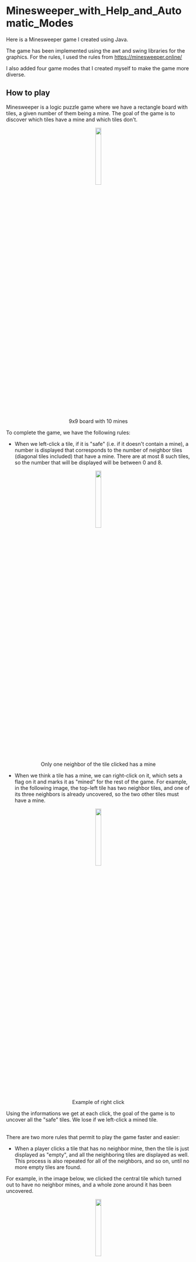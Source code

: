 # Minesweeper_with_Help_and_Automatic_Modes
Here is a Minesweeper game I created using Java.

The game has been implemented using the awt and swing libraries for the graphics. For the rules, I used the rules from https://minesweeper.online/

I also added four game modes that I created myself to make the game more diverse.

## How to play

Minesweeper is a logic puzzle game where we have a rectangle board with tiles, a given number of them being a mine. The goal of the game is to discover which tiles have a mine and which tiles don't.

<figure class="image">
  <p align="center">
    <img src="ReadMe_Images/Minesweeper.png" width=20% height=20%>
  </p>
  <figcaption> <p align="center">9x9 board with 10 mines</p> </figcaption>
</figure>

To complete the game, we have the following rules:

- When we left-click a tile, if it is "safe" (i.e. if it doesn't contain a mine), a number is displayed that corresponds to the number of neighbor tiles (diagonal tiles included) that have a mine. There are at most 8 such tiles, so the number that will be displayed will be between 0 and 8. 

<figure class="image">
  <p align="center">
    <img src="ReadMe_Images/Left_Click.png" width=20% height=20%>
  </p>
  <figcaption> <p align="center">Only one neighbor of the tile clicked has a mine</p> </figcaption>
</figure>

- When we think a tile has a mine, we can right-click on it, which sets a flag on it and marks it as "mined" for the rest of the game. For example, in the following image, the top-left tile has two neighbor tiles, and one of its three neighbors is already uncovered, so the two other tiles must have a mine.

<figure class="image">
  <p align="center">
    <img src="ReadMe_Images/Right_Click.png" width=20% height=20%>
  </p>
  <figcaption> <p align="center">Example of right click</p> </figcaption>
</figure>

Using the informations we get at each click, the goal of the game is to uncover all the "safe" tiles. We lose if we left-click a mined tile. <br/>
<br/>

There are two more rules that permit to play the game faster and easier:

- When a player clicks a tile that has no neighbor mine, then the tile is just displayed as "empty", and all the neighboring tiles are displayed as well. This process is also repeated for all of the neighbors, and so on, until no more empty tiles are found. 

For example, in the image below, we clicked the central tile which turned out to have no neighbor mines, and a whole zone around it has been uncovered.

<figure class="image">
  <p align="center">
    <img src="ReadMe_Images/Empty_Click.png" width=20% height=20%>
  </p>
  <figcaption> <p align="center">Example of what happens when clicking an empty tile</p> </figcaption>
</figure>

- Finally, a player can "chord" a tile that is already uncovered, which means he can click it at the condition that the number it has corresponds to the number of neighbor tiles that have a flag. Then, all the un-flagged neighbor tiles will be uncovered. If the flags are not set correctly, then we will uncover a mine, and hence lose.

In the following example below, we chord the tile surrounded by 2 flags, which permits to uncover its 2 neighbors.

<figure class="image">
  <p align="center" float="left">
    <img src="ReadMe_Images/Chord_Before.png" width=20% height=20%>
    <img src="ReadMe_Images/Chord_After.png" width=20% height=20%> 
  </p>
  <figcaption> <p align="center">Chording a tile </p> </figcaption>
</figure>

Minesweeper has 3 difficulties:
- Beginner, where the board has dimensions 9 x 9 and 10 mines
- Intermediate, where the board has dimensions 16 x 16 and 40 mines
- Expert, where the board has dimensions 30 x 16 and 99 mines

The player can also define a "custom" board, in which he can define the board's dimensions and the number of mines.

In my game, I also added a fourth difficulty, that I called demon, where the board has dimensions 75 x 35 and 600 mines. The number of mines is so big that it is almost impossible for a player to complete it without losing, so if you want to play it, I strongly recommend playing it using unblocker mode (see below).

One of the main challenges in Minesweeper is to finish the game as fast as possible, so I added a leaderboard for each difficulty. This adds more interest to the game, since the player will constantly have the goal to improve the times he already made for each difficulty. I will now present the 4 different game modes I added to the game. When playing these game modes, the times will not be stored in the leaderboard, except if we play demon with "unblocker mode".

## The game modes

In the two first game modes, as the player plays the game, the program gives him help by marked some tiles as "flagged".

### Unblocker mode

When playing minesweeper, most of the time, we find tiles to click, be it left-clicks or right-clicks. However, it can sometimes happen that we can't find such moves and, instead, have to guess randomly which tile to click, and failing because of this can be pretty frustrating, especially when we almost finished the game. In this mode, when the player does a move, the program checks if there are solutions that can be found, and if there are not, it helps the player by displaying one mine, so he can keep going. Between all the mines that are left, the one that is displayed is the one that allows the player to deduce the most tiles to make sure it helps him as most as possible.

In the following example, it is impossible for the player to find a move without having to guess, so the program gives him a help flag (in yellow) so he can continue. The flag is chosen so the player can then deduce the most tiles.

<figure class="image">
  <p align="center" float="left">
    <img src="ReadMe_Images/Unblocker_Before.png" width=20% height=20%>
    <img src="ReadMe_Images/Unblocker_After.png" width=20% height=20%> 
  </p>
  <figcaption> <p align="center">Unblocking the player</p> </figcaption>
</figure>

### Help mode

In this mode, when the player is blocked, he can ask the program for help, i.e. to display a mine to help him. In the same way as before, the mine displayed is the one that will help him deduce the biggest number of tiles. The number of help mines the player can ask depends on the difficulty of the game. 
This game mode can be very useful for beginners learning the game, as well as for experimented players who want to train playing in very difficult games. The example below shows an example where the player asked for help.

<figure class="image">
  <p align="center" float="left">
    <img src="ReadMe_Images/Help_Before.png" width=20% height=20%>
    <img src="ReadMe_Images/Help_After.png" width=20% height=20%> 
  </p>
  <figcaption> <p align="center">Helping the player</p> </figcaption>
</figure>

### Automatic modes:

In the two following mods, it is not the player that plays, but a bot, in a way such as the win rate is maximum.

The bot can mainly do two things:
* Find out which tiles we can be sure to be safe/mined.
* If no tile can be determined in a certain way, find out the probability that each tile has to be a mine, and click on the tile that has the smallest one.

#### Step by step mode

In this mode, we can follow what the bot does step by step. The player can't click on the tiles, but instead has three buttons he can click:
* "Next step": The bot will analyze the current game, and deduce which tiles he clicks to continue the game
* "Finish game": The bot will repeat the previous step until the game is finished.
* "Display probabilities": The bot will compute the probability for each mine to be a tile, and display it on the board. Very useful for understanding how the bot plays, or elaborating strategies for playing the game.

<figure class="image">
  <p align="center">
    <img src="ReadMe_Images/Step_By_Step.png" width=40% height=40%>
  </p>
  <figcaption> <p align="center">Step by step mode</p> </figcaption>
</figure>

<figure class="image">
  <p align="center">
    <img src="ReadMe_Images/Step_By_Step_Probabilities.png" width=40% height=40%>
  </p>
  <figcaption> <p align="center">Displaying probabilities for each tile to be a mine</p> </figcaption>
</figure>


#### Let it play mode

In this mode, the user defines a board's dimension and a number of mines (be it with "classical" difficulties, or with custom mode), and a number of games that will be played by the bot. The bot then plays all these games, and returns the number of games that have been won.
We can see what it looks like in the images below:

<figure class="image">
  <p align="center" float="left">
    <img src="ReadMe_Images/Let_It_Play_Playing.png" width=40% height=40%>
    <img src="ReadMe_Images/Let_It_Play_Done.png" width=40% height=40%> 
  </p>
  <figcaption> <p align="center">Bot playing 5000 games in expert difficulty </p> </figcaption>
</figure>

Thanks to the precision of the computation of the probabilities, the win-rates of my bot are very good, and are actually better than the majority of the win-rates of the bots that can be found online. These win-rates are the following:
* Beginner difficulty: around 91%
* Intermediate difficulty: around 77%
* Expert difficulty: around 37%
* Demon difficulty: a bit more than 4%
